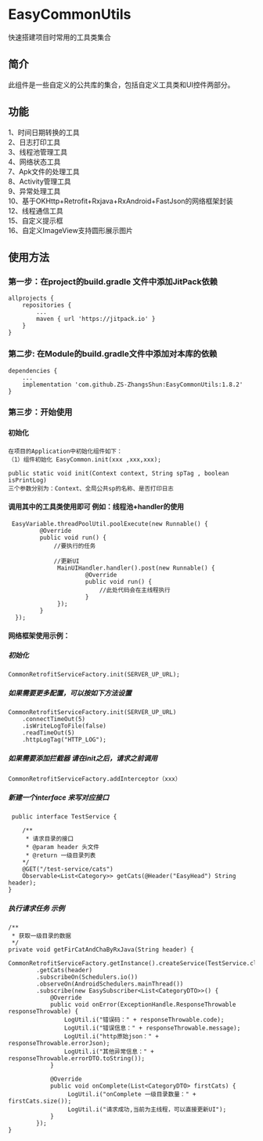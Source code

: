 # EasyCommonUtils
 快速搭建项目时常用的工具类集合

## 简介

 此组件是一些自定义的公共库的集合，包括自定义工具类和UI控件两部分。

## 功能

1、时间日期转换的工具<br>
2、日志打印工具<br>
3、线程池管理工具<br>
4、网络状态工具<br>
7、Apk文件的处理工具<br>
8、Activity管理工具<br>
9、异常处理工具<br>
10、基于OKHttp+Retrofit+Rxjava+RxAndroid+FastJson的网络框架封装<br>
12、线程通信工具<br>
15、自定义提示框<br>
16、自定义ImageView支持圆形展示图片<br>

## 使用方法

### 第一步：在project的build.gradle 文件中添加JitPack依赖

    allprojects {
        repositories {
            ...
            maven { url 'https://jitpack.io' }
        }
    }

### 第二步: 在Module的build.gradle文件中添加对本库的依赖

    dependencies {
        ...
        implementation 'com.github.ZS-ZhangsShun:EasyCommonUtils:1.8.2'
    }


### 第三步：开始使用

#### 初始化

    在项目的Application中初始化组件如下：
    （1）组件初始化 EasyCommon.init(xxx ,xxx,xxx);

    public static void init(Context context, String spTag , boolean isPrintLog)
    三个参数分别为：Context、全局公共sp的名称、是否打印日志

#### 调用其中的工具类使用即可 例如：线程池+handler的使用
     EasyVariable.threadPoolUtil.poolExecute(new Runnable() {
             @Override
             public void run() {
                 //要执行的任务

                 //更新UI
                  MainUIHandler.handler().post(new Runnable() {
                          @Override
                          public void run() {
                              //此处代码会在主线程执行
                          }
                  });
             }
      });

#### 网络框架使用示例：

##### 初始化 

    CommonRetrofitServiceFactory.init(SERVER_UP_URL);

##### 如果需要更多配置，可以按如下方法设置

    CommonRetrofitServiceFactory.init(SERVER_UP_URL)
        .connectTimeOut(5)
        .isWriteLogToFile(false)
        .readTimeOut(5)
        .httpLogTag("HTTP_LOG");

##### 如果需要添加拦截器 请在init之后，请求之前调用

    CommonRetrofitServiceFactory.addInterceptor（xxx）

##### 新建一个interface 来写对应接口

     public interface TestService {

        /**
         * 请求目录的接口
         * @param header 头文件
         * @return 一级目录列表
        */
        @GET("/test-service/cats")
        Observable<List<Category>> getCats(@Header("EasyHead") String header);
    }

##### 执行请求任务 示例

    /**
     * 获取一级目录的数据
     */
    private void getFirCatAndChaByRxJava(String header) {
        CommonRetrofitServiceFactory.getInstance().createService(TestService.class)
            .getCats(header)
            .subscribeOn(Schedulers.io())
            .observeOn(AndroidSchedulers.mainThread())
            .subscribe(new EasySubscriber<List<CategoryDTO>>() {
                @Override
                public void onError(ExceptionHandle.ResponseThrowable responseThrowable) {
                    LogUtil.i("错误码：" + responseThrowable.code);
                    LogUtil.i("错误信息：" + responseThrowable.message);
                    LogUtil.i("http原始json：" + responseThrowable.errorJson);
                    LogUtil.i("其他异常信息：" + responseThrowable.errorDTO.toString());
                }
    
                @Override
                public void onComplete(List<CategoryDTO> firstCats) {
                     LogUtil.i("onComplete 一级目录数量：" + firstCats.size());
                     LogUtil.i("请求成功,当前为主线程，可以直接更新UI");
                }
            });
    }